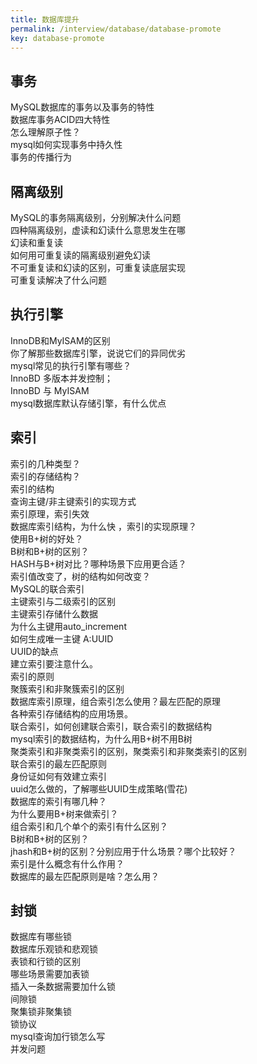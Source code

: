 ```yaml
---
title: 数据库提升
permalink: /interview/database/database-promote
key: database-promote
---
```


## 事务  

MySQL数据库的事务以及事务的特性  
数据库事务ACID四大特性   
怎么理解原子性？  
mysql如何实现事务中持久性  
事务的传播行为   

## 隔离级别   

MySQL的事务隔离级别，分别解决什么问题  
四种隔离级别，虚读和幻读什么意思发生在哪  
幻读和重复读   
如何用可重复读的隔离级别避免幻读  
不可重复读和幻读的区别，可重复读底层实现  
可重复读解决了什么问题  

## 执行引擎

InnoDB和MyISAM的区别   
你了解那些数据库引擎，说说它们的异同优劣   
mysql常见的执行引擎有哪些？  
InnoBD 多版本并发控制；  
InnoBD 与 MyISAM  
mysql数据库默认存储引擎，有什么优点  

## 索引  

索引的几种类型？  
索引的存储结构？   
索引的结构   
查询主键/非主键索引的实现方式  
索引原理，索引失效  
数据库索引结构，为什么快 ，索引的实现原理？  
使用B+树的好处？  
B树和B+树的区别？  
HASH与B+树对比？哪种场景下应用更合适？  
索引值改变了，树的结构如何改变？  
MySQL的联合索引  
主键索引与二级索引的区别   
主键索引存储什么数据   
为什么主键用auto_increment   
如何生成唯一主键 A:UUID   
UUID的缺点   
建立索引要注意什么。  
索引的原则  
聚簇索引和非聚簇索引的区别  
数据库索引原理，组合索引怎么使用？最左匹配的原理   
各种索引存储结构的应用场景。  
联合索引，如何创建联合索引，联合索引的数据结构    
mysql索引的数据结构，为什么用B+树不用B树  
聚类索引和非聚类索引的区别，聚类索引和非聚类索引的区别  
联合索引的最左匹配原则   
身份证如何有效建立索引  
uuid怎么做的，了解哪些UUID生成策略(雪花)   
数据库的索引有哪几种？  
为什么要用B+树来做索引？  
组合索引和几个单个的索引有什么区别？  
B树和B+树的区别？  
jhash和B+树的区别？分别应用于什么场景？哪个比较好？   
索引是什么概念有什么作用？  
数据库的最左匹配原则是啥？怎么用？  



## 封锁

数据库有哪些锁  
数据库乐观锁和悲观锁   
表锁和行锁的区别  
哪些场景需要加表锁  
插入一条数据需要加什么锁  
间隙锁   
聚集锁非聚集锁  
锁协议    
mysql查询加行锁怎么写   
并发问题  